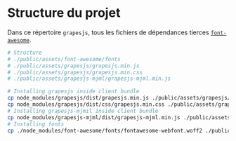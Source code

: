 # Structure du projet

Dans ce répertoire `grapesjs`, tous les fichiers de dépendances tierces [`font-awesome`](https://www.npmjs.com/package/font-awesome).


```bash
# Structure
# ./public/assets/font-awesome/fonts
# ./public/assets/grapesjs/grapesjs.min.js
# ./public/assets/grapesjs/grapesjs.min.css
# ./public/assets/grapesjs-mjml/grapesjs-mjml.min.js

# Installing grapesjs inside client bundle
cp node_modules/grapesjs/dist/grapesjs.min.js ./public/assets/grapesjs/grapesjs.min.js
cp node_modules/grapesjs/dist/css/grapesjs.min.css ./public/assets/grapesjs/grapesjs.min.css
# Installing grapesjs-mjmil inside client bundle 
cp node_modules/grapesjs-mjml/dist/grapesjs-mjml.min.js ./public/assets/grapesjs-mjml/grapesjs-mjml.min.js
# Installing fonts
cp ./node_modules/font-awesome/fonts/fontawesome-webfont.woff2 ./public/assets/font-awesome/fonts/fontawesome-webfont.woff2
```
